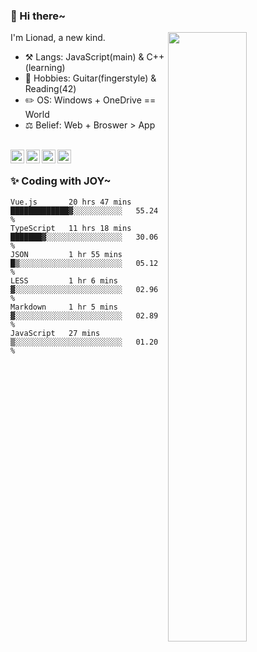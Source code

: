 ### 👋 Hi there~

[<img align="right" width="50%" src="https://github-readme-stats.vercel.app/api?username=Lionad-Morotar&show_icons=true">](https://metrics.lecoq.io/Lionad-Morotar?template=classic)

I'm Lionad, a new kind.

- ⚒️ Langs: JavaScript(main) & C++(learning)
- 🎨 Hobbies: Guitar(fingerstyle) & Reading(42)
- ✏️ OS: Windows + OneDrive == World
- ⚖️ Belief: Web + Broswer > App

<br />

<a href="https://www.lionad.art">
  <img align="left" alt="lionad-art" width="22px" src="https://cdn.jsdelivr.net/npm/simple-icons@3.1.0/icons/wordpress.svg" />
</a>
<a href="#1806234223">
  <img align="left" alt="1806234223" width="22px" src="https://cdn.jsdelivr.net/npm/simple-icons@3.1.0/icons/tencentqq.svg" />
</a>
<a href="https://www.zhihu.com/people/Lionad">
  <img align="left" alt="132yse" width="22px" src="https://cdn.jsdelivr.net/npm/simple-icons@3.1.0/icons/zhihu.svg" />
</a>
<a href="https://github.com/Lionad-Morotar">
  <img align="left" alt="yisar" width="22px" src="https://cdn.jsdelivr.net/npm/simple-icons@3.1.0/icons/github.svg" />
</a>

<br />

### ✨ Coding with JOY~

<!--START_SECTION:waka-->

```text
Vue.js       20 hrs 47 mins  █████████████▓░░░░░░░░░░░   55.24 %
TypeScript   11 hrs 18 mins  ███████▓░░░░░░░░░░░░░░░░░   30.06 %
JSON         1 hr 55 mins    █▒░░░░░░░░░░░░░░░░░░░░░░░   05.12 %
LESS         1 hr 6 mins     ▓░░░░░░░░░░░░░░░░░░░░░░░░   02.96 %
Markdown     1 hr 5 mins     ▓░░░░░░░░░░░░░░░░░░░░░░░░   02.89 %
JavaScript   27 mins         ▒░░░░░░░░░░░░░░░░░░░░░░░░   01.20 %
```

<!--END_SECTION:waka-->

